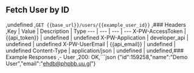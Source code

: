 ## Fetch User by ID
,undefined
,```GET {{base_url}}/users/{{example_user_id}}```
,### Headers
,Key | Value | Description | Type
--- | --- | --- | ---
X-PW-AccessToken | {{api_token}} | undefined | undefined
X-PW-Application | developer_api | undefined | undefined
X-PW-UserEmail | {{api_email}} | undefined | undefined
Content-Type | application/json | undefined | undefined,### Example Responses
,- User
,200: OK,```json
{"id":159258,"name":"Demo User","email":"ehdb@phpbb.uu.gl"}
```